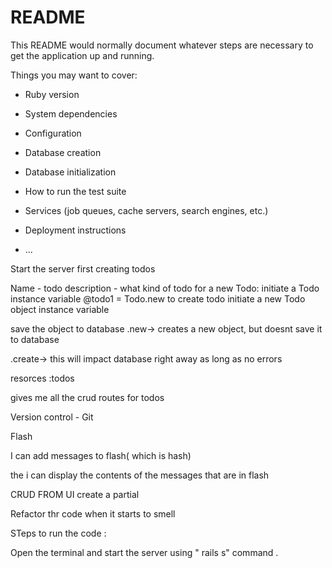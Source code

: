 # README

This README would normally document whatever steps are necessary to get the
application up and running.

Things you may want to cover:

* Ruby version

* System dependencies

* Configuration

* Database creation

* Database initialization

* How to run the test suite

* Services (job queues, cache servers, search engines, etc.)

* Deployment instructions

* ...

Start the server first 
creating todos

Name - todo
description - what kind of todo
for a new Todo:
 initiate a Todo instance variable 
 @todo1 = Todo.new
to create todo 
initiate a new Todo object
instance variable 

save the object to database
.new-> creates a new object, but doesnt save it to database

.create-> this will impact database right away as long as no errors

resorces :todos

gives me all the crud routes for todos

Version control - Git

Flash

I can add messages to flash( which is hash)

the i can display the contents of the messages that are in flash 

CRUD FROM UI 
create  a partial

Refactor thr code when it starts to smell


STeps to run the code :

Open the terminal and start the server using " rails s" command .
